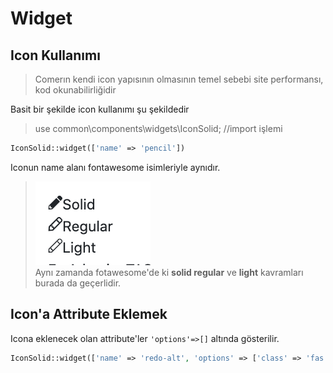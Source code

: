 # Widget

## Icon Kullanımı

>Comerın kendi icon yapısının olmasının temel sebebi site performansı, kod okunabilirliğidir

Basit bir şekilde icon kullanımı şu şekildedir


>use common\components\widgets\IconSolid;  //import işlemi

```php
IconSolid::widget(['name' => 'pencil'])
```

Iconun name alanı fontawesome isimleriyle aynıdır.

>![](assets/icon.png)  
>Aynı zamanda fotawesome'de ki **solid regular** ve **light** kavramları burada da geçerlidir.

## Icon'a Attribute Eklemek

Icona eklenecek olan attribute'ler `'options'=>[]` altında gösterilir.
```php
IconSolid::widget(['name' => 'redo-alt', 'options' => ['class' => 'fas fa-redo-alt']])
```






